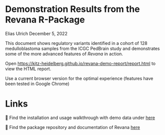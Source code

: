 Demonstration Results from the Revana R-Package
================
Elias Ulrich
December 5, 2022

This document shows regulatory variants identified in a cohort of 128
medulloblastoma samples from the ICGC PedBrain study and demonstrates
some of the more advanced features of *Revana* in action.

Open <https://kitz-heidelberg.github.io/revana-demo-report/report.html>
to view the HTML report.

Use a current browser version for the optimal experience (features have
been tested in Google Chrome)

# Links

📖 Find the installation and usage walkthrough with demo data under
[here](https://github.com/KiTZ-Heidelberg/revana-demo-data)

📁 Find the package repository and documentation of Revana
[here](https://github.com/KiTZ-Heidelberg/Revana)
